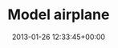 ---
title:		"Model airplane"
type:		"photos"
mediatype:		"upload"
location:		"Dublin, Ireland"
date:		"2013-01-26 12:33:45+00:00"
album:		"city"
filename:		"phoenix-park-model-plane.md"
series:		"dublin"
cl_public_id:		"city/phoenix-park-model-plane"
cl_version:		1497000364
format:		"tiff"
bytes:		3954552
width:		2560
height:		1440
colours:
- "#E3E7EE"
- "#E2E8EE"
exposure_mode:		"Auto"
program:		"Aperture-priority AE"
aperture:		"2.8"
focal_length:		"200.0 mm"
iso:		"200"
shutter_speed:		"1/5000"
metering:		"Center-weighted average"
flash:		"Off, Did not fire"
white_balance:		"Custom"
colour_temp:		"6000"
has_crop:		"false"
orientation:		"Horizontal (normal)"
camera_model:		"NIKON D7000"
lens_info:		"70-200mm f/2.8"
artist:		"Matt Finucane"
x_resolution:		"300"
y_resolution:		"300"
---